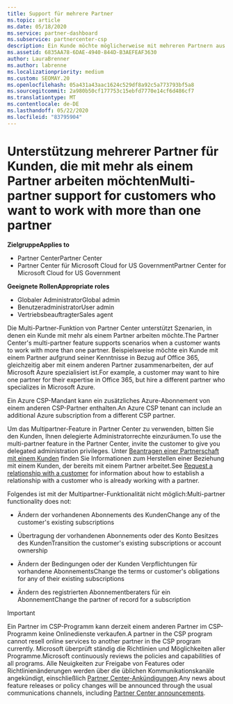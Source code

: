 ```yaml
---
title: Support für mehrere Partner
ms.topic: article
ms.date: 05/18/2020
ms.service: partner-dashboard
ms.subservice: partnercenter-csp
description: Ein Kunde möchte möglicherweise mit mehreren Partnern aus dem Cloud Solution Provider-Programm zusammenarbeiten, die sich auf unterschiedliche Dienste spezialisiert haben.
ms.assetid: 6835AA78-6DAE-4940-844D-B3AEFEAF3630
author: LauraBrenner
ms.author: labrenne
ms.localizationpriority: medium
ms.custom: SEOMAY.20
ms.openlocfilehash: 05a431a43aac1624c529df8a92c5a773793bf5a8
ms.sourcegitcommit: 2a980b50cf177753c15ebfd7770e14cf6d486cf7
ms.translationtype: MT
ms.contentlocale: de-DE
ms.lasthandoff: 05/22/2020
ms.locfileid: "83795904"
---
```

# <a name="multi-partner-support-for-customers-who-want-to-work-with-more-than-one-partner"></a><span data-ttu-id="8e2cb-103">Unterstützung mehrerer Partner für Kunden, die mit mehr als einem Partner arbeiten möchten</span><span class="sxs-lookup"><span data-stu-id="8e2cb-103">Multi-partner support for customers who want to work with more than one partner</span></span>

<span data-ttu-id="8e2cb-104">**Zielgruppe**</span><span class="sxs-lookup"><span data-stu-id="8e2cb-104">**Applies to**</span></span>

-  <span data-ttu-id="8e2cb-105">Partner Center</span><span class="sxs-lookup"><span data-stu-id="8e2cb-105">Partner Center</span></span>
-  <span data-ttu-id="8e2cb-106">Partner Center für Microsoft Cloud for US Government</span><span class="sxs-lookup"><span data-stu-id="8e2cb-106">Partner Center for Microsoft Cloud for US Government</span></span>

<span data-ttu-id="8e2cb-107">**Geeignete Rollen**</span><span class="sxs-lookup"><span data-stu-id="8e2cb-107">**Appropriate roles**</span></span>
-   <span data-ttu-id="8e2cb-108">Globaler Administrator</span><span class="sxs-lookup"><span data-stu-id="8e2cb-108">Global admin</span></span>
-   <span data-ttu-id="8e2cb-109">Benutzeradministrator</span><span class="sxs-lookup"><span data-stu-id="8e2cb-109">User admin</span></span>
-   <span data-ttu-id="8e2cb-110">Vertriebsbeauftragter</span><span class="sxs-lookup"><span data-stu-id="8e2cb-110">Sales agent</span></span>

<span data-ttu-id="8e2cb-111">Die Multi-Partner-Funktion von Partner Center unterstützt Szenarien, in denen ein Kunde mit mehr als einem Partner arbeiten möchte.</span><span class="sxs-lookup"><span data-stu-id="8e2cb-111">The Partner Center's multi-partner feature supports scenarios when a customer wants to work with more than one partner.</span></span> <span data-ttu-id="8e2cb-112">Beispielsweise möchte ein Kunde mit einem Partner aufgrund seiner Kenntnisse in Bezug auf Office 365, gleichzeitig aber mit einem anderen Partner zusammenarbeiten, der auf Microsoft Azure spezialisiert ist.</span><span class="sxs-lookup"><span data-stu-id="8e2cb-112">For example, a customer may want to hire one partner for their expertise in Office 365, but hire a different partner who specializes in Microsoft Azure.</span></span> 

<span data-ttu-id="8e2cb-113">Ein Azure CSP-Mandant kann ein zusätzliches Azure-Abonnement von einem anderen CSP-Partner enthalten.</span><span class="sxs-lookup"><span data-stu-id="8e2cb-113">An Azure CSP tenant can include an additional Azure subscription from a different CSP partner.</span></span>

<span data-ttu-id="8e2cb-114">Um das Multipartner-Feature in Partner Center zu verwenden, bitten Sie den Kunden, Ihnen delegierte Administratorrechte einzuräumen.</span><span class="sxs-lookup"><span data-stu-id="8e2cb-114">To use the multi-partner feature in the Partner Center, invite the customer to give you delegated administration privileges.</span></span> <span data-ttu-id="8e2cb-115">Unter [Beantragen einer Partnerschaft mit einem Kunden](request-a-relationship-with-a-customer.md) finden Sie Informationen zum Herstellen einer Beziehung mit einem Kunden, der bereits mit einem Partner arbeitet.</span><span class="sxs-lookup"><span data-stu-id="8e2cb-115">See [Request a relationship with a customer](request-a-relationship-with-a-customer.md) for information about how to establish a relationship with a customer who is already working with a partner.</span></span>

<span data-ttu-id="8e2cb-116">Folgendes ist mit der Multipartner-Funktionalität nicht möglich:</span><span class="sxs-lookup"><span data-stu-id="8e2cb-116">Multi-partner functionality does not:</span></span>

- <span data-ttu-id="8e2cb-117">Ändern der vorhandenen Abonnements des Kunden</span><span class="sxs-lookup"><span data-stu-id="8e2cb-117">Change any of the customer's existing subscriptions</span></span>

- <span data-ttu-id="8e2cb-118">Übertragung der vorhandenen Abonnements oder des Konto Besitzes des Kunden</span><span class="sxs-lookup"><span data-stu-id="8e2cb-118">Transition the customer's existing subscriptions or account ownership</span></span>

- <span data-ttu-id="8e2cb-119">Ändern der Bedingungen oder der Kunden Verpflichtungen für vorhandene Abonnements</span><span class="sxs-lookup"><span data-stu-id="8e2cb-119">Change the terms or customer's obligations for any of their existing subscriptions</span></span>

- <span data-ttu-id="8e2cb-120">Ändern des registrierten Abonnementberaters für ein Abonnement</span><span class="sxs-lookup"><span data-stu-id="8e2cb-120">Change the partner of record for a subscription</span></span>

> [!IMPORTANT]  
> <span data-ttu-id="8e2cb-121">Ein Partner im CSP-Programm kann derzeit einem anderen Partner im CSP-Programm keine Onlinedienste verkaufen.</span><span class="sxs-lookup"><span data-stu-id="8e2cb-121">A partner in the CSP program cannot resell online services to another partner in the CSP program currently.</span></span> <span data-ttu-id="8e2cb-122">Microsoft überprüft ständig die Richtlinien und Möglichkeiten aller Programme.</span><span class="sxs-lookup"><span data-stu-id="8e2cb-122">Microsoft continuously reviews the policies and capabilities of all programs.</span></span> <span data-ttu-id="8e2cb-123">Alle Neuigkeiten zur Freigabe von Features oder Richtlinienänderungen werden über die üblichen Kommunikationskanäle angekündigt, einschließlich [Partner Center-Ankündigungen](https://partner.microsoft.com/pcv/announcements).</span><span class="sxs-lookup"><span data-stu-id="8e2cb-123">Any news about feature releases or policy changes will be announced through the usual communications channels, including [Partner Center announcements](https://partner.microsoft.com/pcv/announcements).</span></span>






